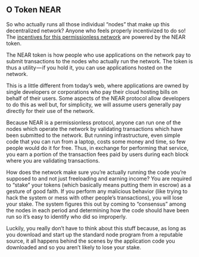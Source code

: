 ## O Token NEAR

So who actually runs all those individual “nodes” that make up this decentralized network? Anyone who feels properly incentivized to do so! The [incentives for this permissionless network](https://near.org/blog/near-protocol-economics/) are powered by the NEAR token.

The NEAR token is how people who use applications on the network pay to submit transactions to the nodes who actually run the network. The token is thus a utility — if you hold it, you can use applications hosted on the network.

This is a little different from today’s web, where applications are owned by single developers or corporations who pay their cloud hosting bills on behalf of their users. Some aspects of the NEAR protocol allow developers to do this as well but, for simplicity, we will assume users generally pay directly for their use of the network.

Because NEAR is a permissionless protocol, anyone can run one of the nodes which operate the network by validating transactions which have been submitted to the network. But running infrastructure, even simple code that you can run from a laptop, costs some money and time, so few people would do it for free. Thus, in exchange for performing that service, you earn a portion of the transaction fees paid by users during each block where you are validating transactions.

How does the network make sure you’re actually running the code you’re supposed to and not just freeloading and earning income? You are required to “stake” your tokens (which basically means putting them in escrow) as a gesture of good faith. If you perform any malicious behavior (like trying to hack the system or mess with other people’s transactions), you will lose your stake. The system figures this out by coming to “consensus” among the nodes in each period and determining how the code should have been run so it’s easy to identify who did so improperly.

Luckily, you really don’t have to think about this stuff because, as long as you download and start up the standard node program from a reputable source, it all happens behind the scenes by the application code you downloaded and so you aren’t likely to lose your stake.

